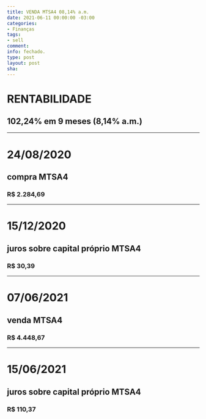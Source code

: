 ```yaml
---
title: VENDA MTSA4 08,14% a.m.
date: 2021-06-11 00:00:00 -03:00
categories:
- Finanças
tags:
- sell
comment: 
info: fechado.
type: post
layout: post
sha: 
---
```


# RENTABILIDADE
## 102,24% em 9 meses (8,14% a.m.)

***

# 24/08/2020
## compra MTSA4
### R$ 2.284,69

***

# 15/12/2020
## juros sobre capital próprio MTSA4
### R$ 30,39

***

# 07/06/2021
## venda MTSA4
### R$ 4.448,67

***

# 15/06/2021
## juros sobre capital próprio MTSA4
### R$ 110,37
